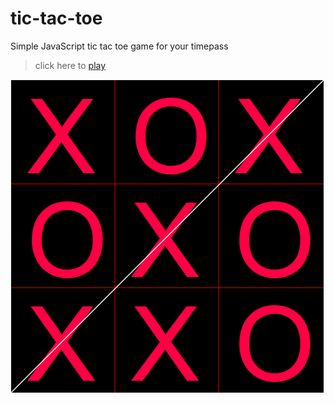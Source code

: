 # tic-tac-toe
Simple JavaScript tic tac toe game for your timepass

> click here to [play](https://rawgit.com/razzul/tic-tac-toe/master/)

![alt tag](https://raw.githubusercontent.com/razzul/tic-tac-toe/master/screenshot/1.png)
